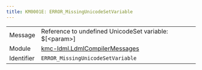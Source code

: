 ```yaml
---
title: KM0001E: ERROR_MissingUnicodeSetVariable
---
```


|            |           |
|------------|---------- |
| Message    | Reference to undefined UnicodeSet variable: $\[&lt;param&gt;\] |
| Module     | [kmc-ldml.LdmlCompilerMessages](kmc-ldml.ldmlcompilermessages) |
| Identifier | `ERROR_MissingUnicodeSetVariable` |


